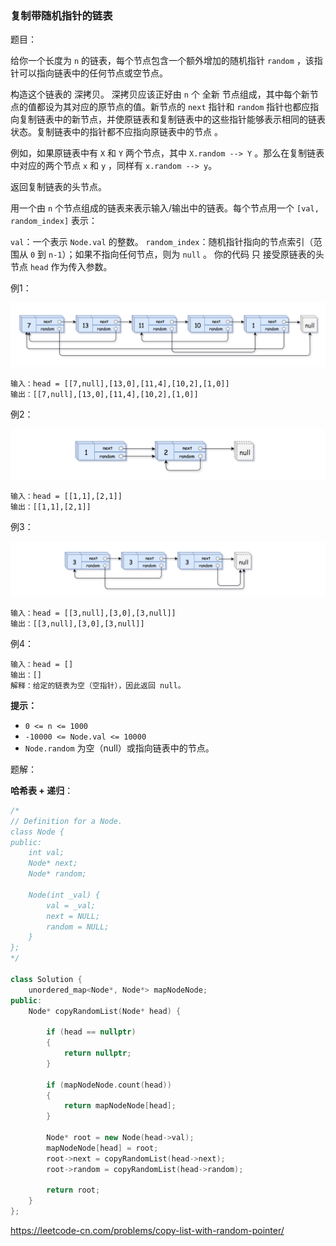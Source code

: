 ### 复制带随机指针的链表

题目：

给你一个长度为 `n` 的链表，每个节点包含一个额外增加的随机指针 `random` ，该指针可以指向链表中的任何节点或空节点。

构造这个链表的 深拷贝。 深拷贝应该正好由 `n` 个 全新 节点组成，其中每个新节点的值都设为其对应的原节点的值。新节点的 `next` 指针和 `random` 指针也都应指向复制链表中的新节点，并使原链表和复制链表中的这些指针能够表示相同的链表状态。复制链表中的指针都不应指向原链表中的节点 。

例如，如果原链表中有 `X` 和 `Y` 两个节点，其中 `X.random --> Y` 。那么在复制链表中对应的两个节点 `x` 和 `y` ，同样有 `x.random --> y`。

返回复制链表的头节点。

用一个由 `n` 个节点组成的链表来表示输入/输出中的链表。每个节点用一个 `[val, random_index]` 表示：

`val`：一个表示 `Node.val` 的整数。
`random_index`：随机指针指向的节点索引（范围从 `0` 到 `n-1`）；如果不指向任何节点，则为  `null` 。
你的代码 只 接受原链表的头节点 `head` 作为传入参数。



例1：

![avatar](084_001.png)

```
输入：head = [[7,null],[13,0],[11,4],[10,2],[1,0]]
输出：[[7,null],[13,0],[11,4],[10,2],[1,0]]
```



例2：

![avatar](084_002.png)

```
输入：head = [[1,1],[2,1]]
输出：[[1,1],[2,1]]
```



例3：

![avatar](084_003.png)

```
输入：head = [[3,null],[3,0],[3,null]]
输出：[[3,null],[3,0],[3,null]]
```



例4：

```
输入：head = []
输出：[]
解释：给定的链表为空（空指针），因此返回 null。
```



**提示：**

- `0 <= n <= 1000`
- `-10000 <= Node.val <= 10000`
- `Node.random` 为空（null）或指向链表中的节点。



题解：

**哈希表 + 递归**：

```c++
/*
// Definition for a Node.
class Node {
public:
    int val;
    Node* next;
    Node* random;
    
    Node(int _val) {
        val = _val;
        next = NULL;
        random = NULL;
    }
};
*/

class Solution {
    unordered_map<Node*, Node*> mapNodeNode;
public:
    Node* copyRandomList(Node* head) {
        
		if (head == nullptr)
		{
			return nullptr;
		}

		if (mapNodeNode.count(head))
		{
			return mapNodeNode[head];
		}
		
		Node* root = new Node(head->val);
		mapNodeNode[head] = root;
		root->next = copyRandomList(head->next);
		root->random = copyRandomList(head->random);

		return root;
    }
};
```



https://leetcode-cn.com/problems/copy-list-with-random-pointer/